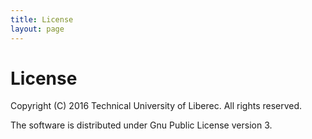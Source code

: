 ```yaml
---
title: License
layout: page
---
```


# License

Copyright (C) 2016 Technical University of Liberec. All rights reserved.

The software is distributed under Gnu Public License version 3.
